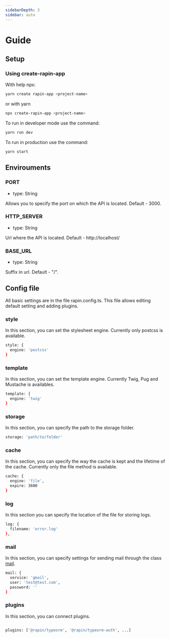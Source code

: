 ```yaml
---
sidebarDepth: 3
sidebar: auto
---
```


# Guide

## Setup

### Using create-rapin-app

With help npx:

```bash
yarn create rapin-app <project-name>
```

or with yarn

```bash
npx create-rapin-app <project-name>
```

To run in developer mode use the command:
```bash
yarn run dev
```

To run in production use the command:
```bash
yarn start
```


## Envirouments

### PORT
 - type: String

Allows you to specify the port on which the API is located. Default - 3000.

### HTTP_SERVER
 - type: String
 
Url where the API is located. Default - http://localhost/

### BASE_URL
 - type: String

Suffix in url. Default - "/".

## Config file

All basic settings are in the file rapin.config.ts. This file allows editing default setting and adding plugins. 

### style
In this section, you can set the stylesheet engine. Currently only postcss is available.

```bash
style: {
  engine: 'postcss'
}
```
### template
In this section, you can set the template engine. Currently Twig, Pug and Mustache is availables.

```bash
template: {
  engine: 'twig'
}
```
### storage
In this section, you can specify the path to the storage folder.
```bash
storage: 'path/to/folder'

```

### cache
In this section, you can specify the way the cache is kept and the lifetime of the cache. Currently only the file method is available.

```bash
cache: {
  engine: 'file',
  expire: 3600
}

```
### log
In this section you can specify the location of the file for storing logs.
```bash
log: {
  filename: 'error.log'
},
```
### mail
In this section, you can specify settings for sending mail through the class [mail](/api/#mail).
```bash
mail: {
  service: 'gmail',
  user: 'test@test.com',
  password: ''
}
```
### plugins
In this section, you can connect plugins.

```bash

plugins: ['@rapin/typeorm', '@rapin/typeorm-auth', ...]

```
